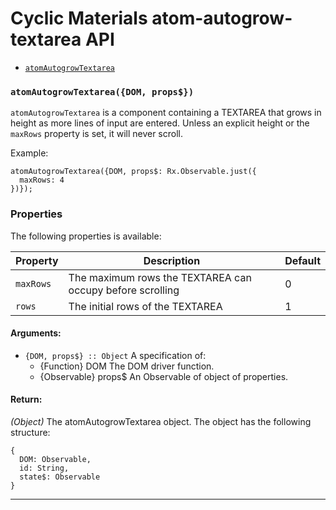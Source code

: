 
# Cyclic Materials atom-autogrow-textarea API

- [`atomAutogrowTextarea`](#atomAutogrowTextarea)

### <a id="atomAutogrowTextarea"></a> `atomAutogrowTextarea({DOM, props$})`

`atomAutogrowTextarea` is a component containing a TEXTAREA that grows
in height as more lines of input are entered. Unless an explicit height
or the `maxRows` property is set, it will never scroll.

Example:

    atomAutogrowTextarea({DOM, props$: Rx.Observable.just({
      maxRows: 4
    })});

### Properties

The following properties is available:

Property | Description | Default
---------------|-------------|---------
`maxRows` | The maximum rows the TEXTAREA can occupy before scrolling | 0
`rows` | The initial rows of the TEXTAREA | 1

#### Arguments:

- `{DOM, props$} :: Object` A specification of: 
    - {Function} DOM The DOM driver function.
    - {Observable} props$ An Observable of object of properties.

#### Return:

*(Object)* The atomAutogrowTextarea object. The object has the following structure:

    {
      DOM: Observable,
      id: String,
      state$: Observable
    }

- - -

